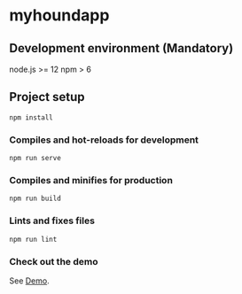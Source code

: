 # myhoundapp

## Development environment (Mandatory)

node.js >= 12 npm > 6

## Project setup
```
npm install
```

### Compiles and hot-reloads for development
```
npm run serve
```

### Compiles and minifies for production
```
npm run build
```

### Lints and fixes files
```
npm run lint
```

### Check out the demo
See [Demo](https://myhoundapp.s3.us-east-2.amazonaws.com/index.html).
